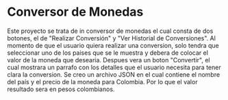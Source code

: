 # Conversor de Monedas

Este proyecto se trata de in conversor de monedas el cual consta de dos botones, el de "Realizar Conversión" y "Ver Historial de Conversiones". Al momento de que el usuario quiera realizar una conversion, solo tendra que seleccionar uno de los paises que se le muestra y debera de colocar el valor de la moneda que desearia. Despues vera un boton "Convertir", el cual mostrara un parrafo con los detalles que el usuario necesita para tener clara la conversion.
Se creo un archivo JSON en el cual contiene el nombre del país y el precio de la moneda para Colombia. Por lo que el valor resultado sera en pesos colombianos.